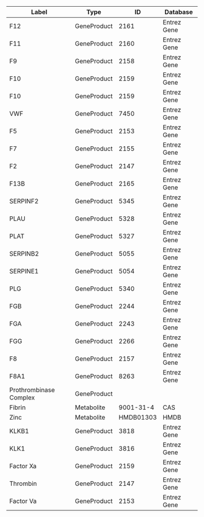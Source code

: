 | Label | Type | ID | Database |
| ---- | ---- | ---- | ---- |
|F12 | GeneProduct | 2161 | Entrez Gene |
|F11 | GeneProduct | 2160 | Entrez Gene |
|F9 | GeneProduct | 2158 | Entrez Gene |
|F10 | GeneProduct | 2159 | Entrez Gene |
|F10 | GeneProduct | 2159 | Entrez Gene |
|VWF | GeneProduct | 7450 | Entrez Gene |
|F5 | GeneProduct | 2153 | Entrez Gene |
|F7 | GeneProduct | 2155 | Entrez Gene |
|F2 | GeneProduct | 2147 | Entrez Gene |
|F13B | GeneProduct | 2165 | Entrez Gene |
|SERPINF2 | GeneProduct | 5345 | Entrez Gene |
|PLAU | GeneProduct | 5328 | Entrez Gene |
|PLAT | GeneProduct | 5327 | Entrez Gene |
|SERPINB2 | GeneProduct | 5055 | Entrez Gene |
|SERPINE1 | GeneProduct | 5054 | Entrez Gene |
|PLG | GeneProduct | 5340 | Entrez Gene |
|FGB | GeneProduct | 2244 | Entrez Gene |
|FGA | GeneProduct | 2243 | Entrez Gene |
|FGG | GeneProduct | 2266 | Entrez Gene |
|F8 | GeneProduct | 2157 | Entrez Gene |
|F8A1 | GeneProduct | 8263 | Entrez Gene |
|Prothrombinase Complex | GeneProduct |  |  |
|Fibrin | Metabolite | 9001-31-4 | CAS |
|Zinc | Metabolite | HMDB01303 | HMDB |
|KLKB1 | GeneProduct | 3818 | Entrez Gene |
|KLK1 | GeneProduct | 3816 | Entrez Gene |
|Factor Xa | GeneProduct | 2159 | Entrez Gene |
|Thrombin | GeneProduct | 2147 | Entrez Gene |
|Factor Va | GeneProduct | 2153 | Entrez Gene |
